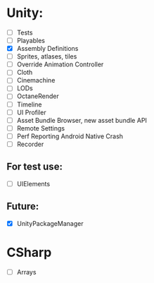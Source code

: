 # Unity:
- [ ] Tests
- [ ] Playables
- [x] Assembly Definitions
- [ ] Sprites, atlases, tiles
- [ ] Override Animation Controller
- [ ] Cloth
- [ ] Cinemachine
- [ ] LODs
- [ ] OctaneRender
- [ ] Timeline
- [ ] UI Profiler
- [ ] Asset Bundle Browser, new asset bundle API
- [ ] Remote Settings
- [ ] Perf Reporting Android Native Crash
- [ ] Recorder

## For test use:
- [ ] UIElements

## Future:
- [x] UnityPackageManager

# CSharp
- [ ] Arrays